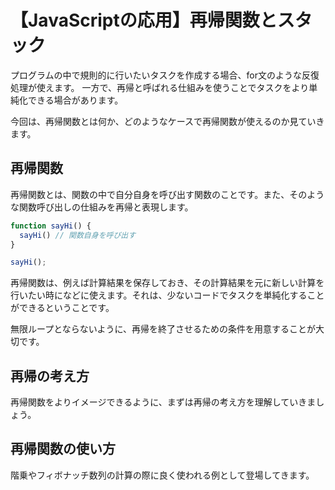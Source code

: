 # 【JavaScriptの応用】再帰関数とスタック

プログラムの中で規則的に行いたいタスクを作成する場合、for文のような反復処理が使えます。
一方で、再帰と呼ばれる仕組みを使うことでタスクをより単純化できる場合があります。

今回は、再帰関数とは何か、どのようなケースで再帰関数が使えるのか見ていきます。

## 再帰関数
再帰関数とは、関数の中で自分自身を呼び出す関数のことです。また、そのような関数呼び出しの仕組みを再帰と表現します。
```javascript
function sayHi() {
  sayHi() // 関数自身を呼び出す
}

sayHi();
```

再帰関数は、例えば計算結果を保存しておき、その計算結果を元に新しい計算を行いたい時になどに使えます。それは、少ないコードでタスクを単純化することができるということです。

無限ループとならないように、再帰を終了させるための条件を用意することが大切です。

## 再帰の考え方
再帰関数をよりイメージできるように、まずは再帰の考え方を理解していきましょう。


## 再帰関数の使い方
階乗やフィボナッチ数列の計算の際に良く使われる例として登場してきます。